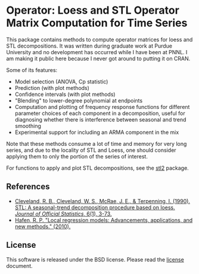 # Operator: Loess and STL Operator Matrix Computation for Time Series

This package contains methods to compute operator matrices for loess and STL decompositions.  It was written during graduate work at Purdue University and no development has occurred while I have been at PNNL.  I am making it public here because I never got around to putting it on CRAN.  

Some of its features:

- Model selection (ANOVA, Cp statistic)
- Prediction (with plot methods)
- Confidence intervals (with plot methods)
- "Blending" to lower-degree polynomial at endpoints
- Computation and plotting of frequency response functions for different parameter choices of each component in a decomposition, useful for diagnosing whether there is interference between seasonal and trend smoothing
- Experimental support for including an ARMA component in the mix

Note that these methods consume a lot of time and memory for very long series, and due to the locality of STL and Loess, one should consider applying them to only the portion of the series of interest.

For functions to apply and plot STL decompositions, see the [stl2](http://github.com/hafen/stl2) package.

## References

- [Cleveland, R. B., Cleveland, W. S., McRae, J. E., & Terpenning, I. (1990). STL: A seasonal-trend decomposition procedure based on loess. *Journal of Official Statistics*, 6(1), 3-73.](http://cs.wellesley.edu/~cs315/Papers/stl%20statistical%20model.pdf)
- [Hafen, R. P. "Local regression models: Advancements, applications, and new methods." (2010).](http://search.proquest.com/docview/749923640)

## License

This software is released under the BSD license.  Please read the [license](https://github.com/hafen/operator/blob/master/LICENSE.md) document.

